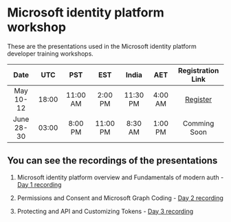 # Microsoft identity platform workshop

These are the presentations used in the Microsoft identity platform developer training workshops.   

**Date**|**UTC**|**PST**|**EST**|**India**|**AET**|**Registration Link**
:-----:|:-----:|:-----:|:-----:|:-----:|:-----:|:-----:
May 10-12|18:00|11:00 AM|2:00 PM|11:30 PM|4:00 AM|[Register](https://aka.ms/Reg_MIP_5.10)
June 28-30|03:00|8:00 PM|11:00 PM|8:30 AM|1:00 PM|Comming Soon

## You can see the recordings of the presentations

1. Microsoft identity platform overview and Fundamentals of modern auth - [Day 1 recording](https://www.youtube.com/watch?v=q4st6D9jKJ0)

2. Permissions and Consent and Microsoft Graph Coding  - [Day 2 recording](https://www.youtube.com/watch?v=6qG8mDZ__P4) 

3. Protecting and API and Customizing Tokens - [Day 3 recording](https://www.youtube.com/watch?v=QdqNJ0LYDfs)

